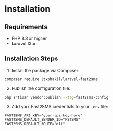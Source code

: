 # Installation

## Requirements

- PHP 8.3 or higher
- Laravel 12.x

## Installation Steps

1. Install the package via Composer:
```bash
composer require itxshakil/laravel-fast2sms
```
2. Publish the configuration file:
```bash
php artisan vendor:publish --tag=fast2sms-config
```
3. Add your Fast2SMS credentials to your `.env` file:
```env
FAST2SMS_API_KEY="your-api-key-here"
FAST2SMS_DEFAULT_SENDER_ID="FSTSMS"
FAST2SMS_DEFAULT_ROUTE="dlt"
```
